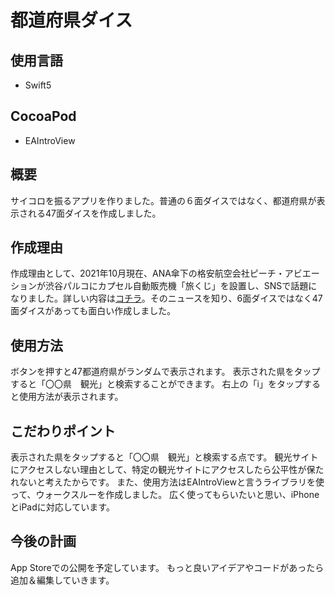 # 都道府県ダイス
## 使用言語
- Swift5
## CocoaPod
- EAIntroView

## 概要
サイコロを振るアプリを作りました。普通の６面ダイスではなく、都道府県が表示される47面ダイスを作成しました。

## 作成理由
作成理由として、2021年10月現在、ANA傘下の格安航空会社ピーチ・アビエーションが渋谷パルコにカプセル自動販売機「旅くじ」を設置し、SNSで話題になりました。詳しい内容は[コチラ](https://news.yahoo.co.jp/articles/21713b82311e0b50e8f286f6280f8cc2520f2406)。そのニュースを知り、6面ダイスではなく47面ダイスがあっても面白い作成しました。

## 使用方法
ボタンを押すと47都道府県がランダムで表示されます。
表示された県をタップすると「〇〇県　観光」と検索することができます。
右上の「i」をタップすると使用方法が表示されます。

## こだわりポイント
表示された県をタップすると「〇〇県　観光」と検索する点です。
観光サイトにアクセスしない理由として、特定の観光サイトにアクセスしたら公平性が保たれないと考えたからです。
また、使用方法はEAIntroViewと言うライブラリを使って、ウォークスルーを作成しました。
広く使ってもらいたいと思い、iPhoneとiPadに対応しています。

## 今後の計画
App Storeでの公開を予定しています。
もっと良いアイデアやコードがあったら追加＆編集していきます。
